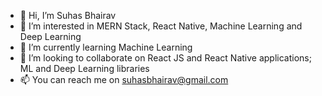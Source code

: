 - 👋 Hi, I’m Suhas Bhairav
- 👀 I’m interested in MERN Stack, React Native, Machine Learning and Deep Learning 
- 🌱 I’m currently learning Machine Learning 
- 💞️ I’m looking to collaborate on React JS and React Native applications; ML and Deep Learning libraries 
- 📫 You can reach me on suhasbhairav@gmail.com

<!---
suhasbhairav/suhasbhairav is a ✨ special ✨ repository because its `README.md` (this file) appears on your GitHub profile.
You can click the Preview link to take a look at your changes.
--->
